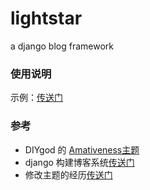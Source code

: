 # lightstar
a django blog framework

### 使用说明

示例：[传送门](http://blog.sfantree.com)

### 参考

- DIYgod 的 [Amativeness主题](https://github.com/DIYgod/Amativeness) 
- django 构建博客系统[传送门](https://andrew-liu.gitbooks.io/django-blog/content/) 
- 修改主题的经历[传送门](https://www.sfantree.com/django_blog/)
